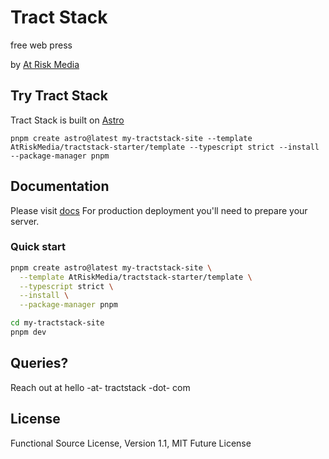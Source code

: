 # Tract Stack

free web press

by [At Risk Media](https://atriskmedia.com)

## Try Tract Stack

Tract Stack is built on [Astro](https://astro.build/)

`pnpm create astro@latest my-tractstack-site --template AtRiskMedia/tractstack-starter/template --typescript strict --install --package-manager pnpm`

## Documentation

Please visit [docs](https://tractstack.org)
For production deployment you'll need to prepare your server.

### Quick start

```bash
pnpm create astro@latest my-tractstack-site \
  --template AtRiskMedia/tractstack-starter/template \
  --typescript strict \
  --install \
  --package-manager pnpm

cd my-tractstack-site
pnpm dev
```

## Queries?

Reach out at hello -at- tractstack -dot- com

## License

Functional Source License, Version 1.1, MIT Future License
